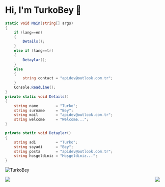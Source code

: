 # Hi, I'm TurkoBey 👋

```csharp
static void Main(string[] args)
{
    if (lang==en)
    {
    	Details();
    }
    else if (lang==tr)
    {
    	Detaylar();
    }
    else
    {
    	string contact = "apidev@outlook.com.tr";
    }
    Console.ReadLine();
}
private static void Details()
{
    string name        = "Turko";
    string surname     = "Bey";
    string mail        = "apidev@outlook.com.tr";
    string welcome     = "Welcome...";
}

private static void Detaylar()
{
    string adi         = "Turko";
    string soyadi      = "Bey";
    string posta       = "apidev@outlook.com.tr";
    string hosgeldiniz = "Hoşgeldiniz...";
}
```
<p align="left"> <img src="https://komarev.com/ghpvc/?username=TurkoBey&label=Profile%20views&color=0e75b6&style=flat" alt="TurkoBey" /> </p> 
<a href="#">
  <img align="left" src="https://github-readme-stats.vercel.app/api?username=TurkoBey&show_icons=true&theme=radical" />
</a>
<a href="#">
  <img align="right" src="https://github-readme-stats.vercel.app/api/top-langs/?username=TurkoBey&layout=compact&show_icons=true&theme=radical" />
</a>


         
